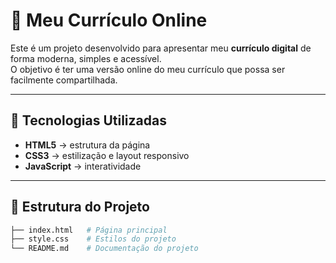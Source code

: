 # 📌 Meu Currículo Online

Este é um projeto desenvolvido para apresentar meu **currículo digital** de forma moderna, simples e acessível.  
O objetivo é ter uma versão online do meu currículo que possa ser facilmente compartilhada.

---

## 🚀 Tecnologias Utilizadas
- **HTML5** → estrutura da página  
- **CSS3** → estilização e layout responsivo  
- **JavaScript** → interatividade  

---

## 📂 Estrutura do Projeto
```bash
├── index.html   # Página principal
├── style.css    # Estilos do projeto
└── README.md    # Documentação do projeto
